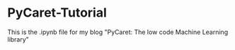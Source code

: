 # PyCaret-Tutorial
This is the .ipynb file for my blog "PyCaret: The low code Machine Learning library" 
